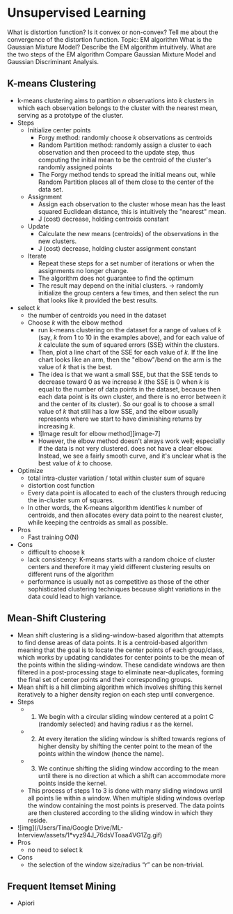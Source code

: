 # Unsupervised Learning

What is distortion function? Is it convex or non-convex?
Tell me about the convergence of the distortion function.
Topic: EM algorithm
What is the Gaussian Mixture Model?
Describe the EM algorithm intuitively.
What are the two steps of the EM algorithm
Compare Gaussian Mixture Model and Gaussian Discriminant Analysis.

## K-means Clustering

- k-means clustering aims to partition $n$ observations into $k$ clusters in which each observation belongs to the cluster with the nearest mean, serving as a prototype of the cluster. 
- Steps
	- Initialize center points
		- Forgy method: randomly choose $k$ observations as centroids
		- Random Partition method: randomly assign a cluster to each observation and then proceed to the update step, thus computing the initial mean to be the centroid of the cluster's randomly assigned points
		- The Forgy method tends to spread the initial means out, while Random Partition places all of them close to the center of the data set. 
	- Assignment 
		- Assign each observation to the cluster whose mean has the least squared Euclidean distance, this is intuitively the "nearest" mean.
		- J (cost) decrease, holding centroids constant
	- Update 
		- Calculate the new means (centroids) of the observations in the new clusters.
		- J (cost) decrease, holding cluster assignment constant
	- Iterate
		- Repeat these steps for a set number of iterations or when the assignments no longer change. 
		- The algorithm does not guarantee to find the optimum
		- The result may depend on the initial clusters. -> randomly initialize the group centers a few times, and then select the run that looks like it provided the best results.
- select $k$
    - the number of centroids you need in the dataset
    - Choose $k$ with the elbow method
        - run k-means clustering on the dataset for a range of values of *k* (say, *k* from 1 to 10 in the examples above), and for each value of *k* calculate the sum of squared errors (SSE) within the clusters. 
        - Then, plot a line chart of the SSE for each value of *k*. If the line chart looks like an arm, then the "elbow"/bend on the arm is the value of *k* that is the best.
        - The idea is that we want a small SSE, but that the SSE tends to decrease toward 0 as we increase *k* (the SSE is 0 when *k* is equal to the number of data points in the dataset, because then each data point is its own cluster, and there is no error between it and the center of its cluster). So our goal is to choose a small value of *k* that still has a low SSE, and the elbow usually represents where we start to have diminishing returns by increasing *k*.
        - ![Image result for elbow method][image-7]
        - However, the elbow method doesn't always work well; especially if the data is not very clustered. does not have a clear elbow. Instead, we see a fairly smooth curve, and it's unclear what is the best value of *k* to choose. 
- Optimize
	- total intra-cluster variation / total within cluster sum of square
	- distortion cost function
	- Every data point is allocated to each of the clusters through reducing the in-cluster sum of squares.
	- In other words, the K-means algorithm identifies *k* number of centroids, and then allocates every data point to the nearest cluster, while keeping the centroids as small as possible.
- Pros
	- Fast training O(N)
- Cons
	- difficult to choose k
	- lack consistency: K-means starts with a random choice of cluster centers and therefore it may yield different clustering results on different runs of the algorithm
	- performance is usually not as competitive as those of the other sophisticated clustering techniques because slight variations in the data could lead to high variance.

## Mean-Shift Clustering
- Mean shift clustering is a sliding-window-based algorithm that attempts to find dense areas of data points. It is a centroid-based algorithm meaning that the goal is to locate the center points of each group/class, which works by updating candidates for center points to be the mean of the points within the sliding-window. These candidate windows are then filtered in a post-processing stage to eliminate near-duplicates, forming the final set of center points and their corresponding groups. 
- Mean shift is a hill climbing algorithm which involves shifting this kernel iteratively to a higher density region on each step until convergence.
- Steps
    - 1. We begin with a circular sliding window centered at a point C (randomly selected) and having radius r as the kernel.
    - 2. At every iteration the sliding window is shifted towards regions of higher density by shifting the center point to the mean of the points within the window (hence the name).
    - 3. We continue shifting the sliding window according to the mean until there is no direction at which a shift can accommodate more points inside the kernel.
    - This process of steps 1 to 3 is done with many sliding windows until all points lie within a window. When multiple sliding windows overlap the window containing the most points is preserved. The data points are then clustered according to the sliding window in which they reside.
- ![img](/Users/Tina/Google Drive/ML-Interview/assets/1\*vyz94J\_76dsVToaa4VG1Zg.gif)
- Pros
    - no need to select k
- Cons
    - the selection of the window size/radius “r” can be non-trivial.

## Frequent Itemset Mining	
- Apiori